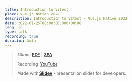 ```yaml
---
title: Introduction to Vitest
place: Vue.js Nation 2022
description: Introduction to Vitest - Vue.js Nation 2022
date: 2022-01-26T08:00:00.000+00:00
lang: en
type: talk
recording: true
duration: 3min
---
```


> Slides: [PDF](https://leizhenpeng.com/talks/2022-01-26) | [SPA](https://talks.leizhenpeng.com/2022/vue-nation)
>
> Recording: [YouTube](https://www.youtube.com/watch?v=CW9uTys0li0)
>
> Made with <Slidev class="inline"/> [**Slidev**](https://github.com/slidevjs/slidev) - presentation slides for developers.

<YouTubeEmbed id="CW9uTys0li0" />
